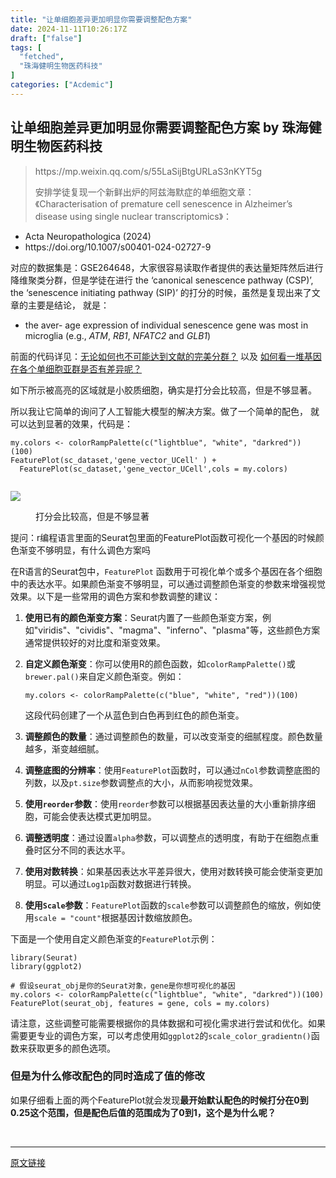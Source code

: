 ```yaml
---
title: "让单细胞差异更加明显你需要调整配色方案"
date: 2024-11-11T10:26:17Z
draft: ["false"]
tags: [
  "fetched",
  "珠海健明生物医药科技"
]
categories: ["Acdemic"]
---
```

让单细胞差异更加明显你需要调整配色方案 by 珠海健明生物医药科技
------
<div><section data-tool="mdnice编辑器" data-website="https://www.mdnice.com"><blockquote data-tool="mdnice编辑器"><span>https://mp.weixin.qq.com/s/55LaSijBtgURLaS3nKYT5g</span><p>安排学徒复现一个新鲜出炉的阿兹海默症的单细胞文章：《Characterisation of premature cell senescence in Alzheimer’s disease using single nuclear transcriptomics》：</p></blockquote><ul data-tool="mdnice编辑器"><li><section>Acta Neuropathologica (2024)</section></li><li><section>https://doi.org/10.1007/s00401-024-02727-9</section></li></ul><p data-tool="mdnice编辑器">对应的数据集是：GSE264648，大家很容易读取作者提供的表达量矩阵然后进行降维聚类分群，但是学徒在进行 the ‘canonical senescence pathway (CSP)’, the ‘senescence initiating pathway (SIP)’ 的打分的时候，虽然是复现出来了文章的主要是结论， 就是：</p><ul data-tool="mdnice编辑器"><li><section>the aver- age expression of individual senescence gene was most in microglia (e.g., <em>ATM</em>, <em>RB1</em>, <em>NFATC2</em> and <em>GLB1</em>)</section></li></ul><p data-tool="mdnice编辑器">前面的代码详见：<a target="_blank" href="http://mp.weixin.qq.com/s?__biz=MzAxMDkxODM1Ng==&amp;mid=2247532928&amp;idx=1&amp;sn=20904eb0ac52acefb226239715fe19cb&amp;chksm=9b4b013bac3c882db280954963c58b01af6396a5b39e485b02388dc000ddb3271b18d0bef325&amp;scene=21#wechat_redirect" textvalue="无论如何也不可能达到文献的完美分群？" linktype="text" imgurl="" imgdata="null" data-itemshowtype="0" tab="innerlink" data-linktype="2">无论如何也不可能达到文献的完美分群？</a> 以及 <a target="_blank" href="http://mp.weixin.qq.com/s?__biz=MzAxMDkxODM1Ng==&amp;mid=2247532911&amp;idx=1&amp;sn=faf7d315e364fddc6daca9bb2120f00f&amp;chksm=9b4b01d4ac3c88c2b0f2c6c97e75ceabb5fe283be725548b97beb185f7c49787630019a9ab68&amp;scene=21#wechat_redirect" textvalue="如何看一堆基因在各个单细胞亚群是否有差异呢？" linktype="text" imgurl="" imgdata="null" data-itemshowtype="0" tab="innerlink" data-linktype="2">如何看一堆基因在各个单细胞亚群是否有差异呢？</a></p><p data-tool="mdnice编辑器">如下所示被高亮的区域就是小胶质细胞，确实是打分会比较高，但是不够显著。</p><p data-tool="mdnice编辑器">所以我让它简单的询问了人工智能大模型的解决方案。做了一个简单的配色， 就可以达到显著的效果，代码是：</p><pre data-tool="mdnice编辑器"><span></span><code>my.colors &lt;- colorRampPalette(c(<span>"lightblue"</span>, <span>"white"</span>, <span>"darkred"</span>))(<span>100</span>) <br>FeaturePlot(sc_dataset,<span>'gene_vector_UCell'</span> ) +<br>  FeaturePlot(sc_dataset,<span>'gene_vector_UCell'</span>,cols = my.colors)<br><br></code></pre><p><img data-galleryid="" data-imgfileid="100049284" data-ratio="1.0740740740740742" data-s="300,640" data-src="https://mmbiz.qpic.cn/mmbiz_png/cZNhZQ6j4wxmQIkJb2aUDBPRuPv5KWUHsN12a5o4IR9AETkQD7yfLnYSmiaDR7vJ2v1dibn6WHTpjbdiciazoSvwBA/640?wx_fmt=png&amp;from=appmsg" data-type="png" data-w="1080" src="https://mmbiz.qpic.cn/mmbiz_png/cZNhZQ6j4wxmQIkJb2aUDBPRuPv5KWUHsN12a5o4IR9AETkQD7yfLnYSmiaDR7vJ2v1dibn6WHTpjbdiciazoSvwBA/640?wx_fmt=png&amp;from=appmsg"></p><figure data-tool="mdnice编辑器"><figcaption>打分会比较高，但是不够显著</figcaption></figure><p data-tool="mdnice编辑器">提问：r编程语言里面的Seurat包里面的FeaturePlot函数可视化一个基因的时候颜色渐变不够明显，有什么调色方案吗</p><p data-tool="mdnice编辑器">在R语言的Seurat包中，<code>FeaturePlot</code> 函数用于可视化单个或多个基因在各个细胞中的表达水平。如果颜色渐变不够明显，可以通过调整颜色渐变的参数来增强视觉效果。以下是一些常用的调色方案和参数调整的建议：</p><ol data-tool="mdnice编辑器"><li><section><p><strong>使用已有的颜色渐变方案</strong>：Seurat内置了一些颜色渐变方案，例如"viridis"、"cividis"、"magma"、"inferno"、"plasma"等，这些颜色方案通常提供较好的对比度和渐变效果。</p></section></li><li><section><p><strong>自定义颜色渐变</strong>：你可以使用R的颜色函数，如<code>colorRampPalette()</code>或<code>brewer.pal()</code>来自定义颜色渐变。例如：</p><pre><span></span><code>my.colors &lt;- colorRampPalette(c(<span>"blue"</span>, <span>"white"</span>, <span>"red"</span>))(<span>100</span>)<br></code></pre><p>这段代码创建了一个从蓝色到白色再到红色的颜色渐变。</p></section></li><li><section><p><strong>调整颜色的数量</strong>：通过调整颜色的数量，可以改变渐变的细腻程度。颜色数量越多，渐变越细腻。</p></section></li><li><section><p><strong>调整底图的分辨率</strong>：使用<code>FeaturePlot</code>函数时，可以通过<code>nCol</code>参数调整底图的列数，以及<code>pt.size</code>参数调整点的大小，从而影响视觉效果。</p></section></li><li><section><p><strong>使用<code>reorder</code>参数</strong>：使用<code>reorder</code>参数可以根据基因表达量的大小重新排序细胞，可能会使表达模式更加明显。</p></section></li><li><section><p><strong>调整透明度</strong>：通过设置<code>alpha</code>参数，可以调整点的透明度，有助于在细胞点重叠时区分不同的表达水平。</p></section></li><li><section><p><strong>使用对数转换</strong>：如果基因表达水平差异很大，使用对数转换可能会使渐变更加明显。可以通过<code>Log1p</code>函数对数据进行转换。</p></section></li><li><section><p><strong>使用<code>Scale</code>参数</strong>：<code>FeaturePlot</code>函数的<code>scale</code>参数可以调整颜色的缩放，例如使用<code>scale = "count"</code>根据基因计数缩放颜色。</p></section></li></ol><p data-tool="mdnice编辑器">下面是一个使用自定义颜色渐变的<code>FeaturePlot</code>示例：</p><pre data-tool="mdnice编辑器"><span></span><code><span>library</span>(Seurat)<br><span>library</span>(ggplot2)<br><br><span># 假设seurat_obj是你的Seurat对象，gene是你想可视化的基因</span><br>my.colors &lt;- colorRampPalette(c(<span>"lightblue"</span>, <span>"white"</span>, <span>"darkred"</span>))(<span>100</span>)<br>FeaturePlot(seurat_obj, features = gene, cols = my.colors)<br></code></pre><p data-tool="mdnice编辑器">请注意，这些调整可能需要根据你的具体数据和可视化需求进行尝试和优化。如果需要更专业的调色方案，可以考虑使用如<code>ggplot2</code>的<code>scale_color_gradientn()</code>函数来获取更多的颜色选项。</p><h3 data-tool="mdnice编辑器"><span></span><span>但是为什么修改配色的同时造成了值的修改</span><span></span></h3><p data-tool="mdnice编辑器">如果仔细看上面的两个FeaturePlot就会发现<strong>最开始默认配色的时候打分在0到0.25这个范围，但是配色后值的范围成为了0到1，这个是为什么呢？</strong></p></section><p><br></p><p><mp-style-type data-value="3"></mp-style-type></p></div>  
<hr>
<a href="https://mp.weixin.qq.com/s/4NCYgqyGiEwdCANjd1sDLA",target="_blank" rel="noopener noreferrer">原文链接</a>
